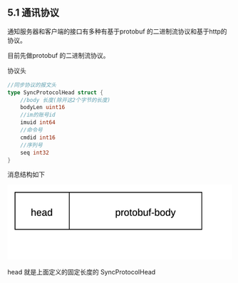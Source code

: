 ## 5.1 通讯协议

通知服务器和客户端的接口有多种有基于protobuf 的二进制流协议和基于http的协议。

目前先做protobuf 的二进制流协议。

协议头

```go
//同步协议的报文头
type SyncProtocolHead struct {
    //body 长度(除开这2个字节的长度)
    bodyLen uint16
    //im的账号id
    imuid int64
    //命令号
    cmdid int16
    //序列号
    seq int32
}
```

消息结构如下



![](/assets/msgStruct.png)

head 就是上面定义的固定长度的 SyncProtocolHead

